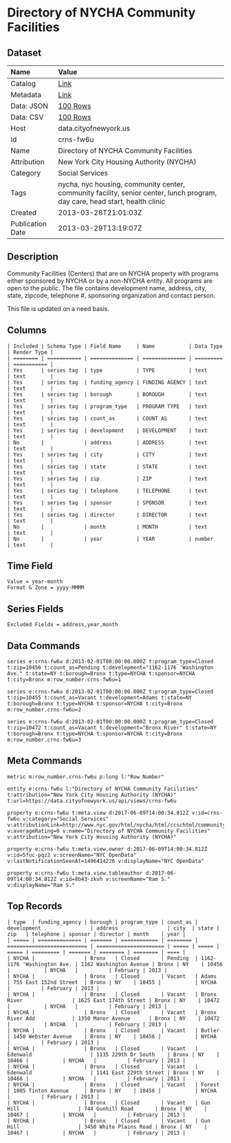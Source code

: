 # Directory of NYCHA Community Facilities

## Dataset

| Name | Value |
| :--- | :---- |
| Catalog | [Link](https://catalog.data.gov/dataset/directory-of-nycha-community-facilities-f87c8) |
| Metadata | [Link](https://data.cityofnewyork.us/api/views/crns-fw6u) |
| Data: JSON | [100 Rows](https://data.cityofnewyork.us/api/views/crns-fw6u/rows.json?max_rows=100) |
| Data: CSV | [100 Rows](https://data.cityofnewyork.us/api/views/crns-fw6u/rows.csv?max_rows=100) |
| Host | data.cityofnewyork.us |
| Id | crns-fw6u |
| Name | Directory of NYCHA Community Facilities |
| Attribution | New York City Housing Authority (NYCHA) |
| Category | Social Services |
| Tags | nycha, nyc housing, community center, community facility, senior center, lunch program, day care, head start, health clinic |
| Created | 2013-03-28T21:01:03Z |
| Publication Date | 2013-03-29T13:19:07Z |

## Description

Community Facilities (Centers) that are on NYCHA property with programs either sponsored by NYCHA or by a non-NYCHA entity. All programs are open to the public. The file contains development name, address, city, state, zipcode, telephone #, sponsoring organization and contact person. 

This file is updated on a need basis.

## Columns

```ls
| Included | Schema Type | Field Name     | Name           | Data Type | Render Type |
| ======== | =========== | ============== | ============== | ========= | =========== |
| Yes      | series tag  | type           | TYPE           | text      | text        |
| Yes      | series tag  | funding_agency | FUNDING AGENCY | text      | text        |
| Yes      | series tag  | borough        | BOROUGH        | text      | text        |
| Yes      | series tag  | program_type   | PROGRAM TYPE   | text      | text        |
| Yes      | series tag  | count_as       | COUNT AS       | text      | text        |
| Yes      | series tag  | development    | DEVELOPMENT    | text      | text        |
| No       |             | address        | ADDRESS        | text      | text        |
| Yes      | series tag  | city           | CITY           | text      | text        |
| Yes      | series tag  | state          | STATE          | text      | text        |
| Yes      | series tag  | zip            | ZIP            | text      | text        |
| Yes      | series tag  | telephone      | TELEPHONE      | text      | text        |
| Yes      | series tag  | sponsor        | SPONSOR        | text      | text        |
| Yes      | series tag  | director       | DIRECTOR       | text      | text        |
| No       |             | month          | MONTH          | text      | text        |
| No       |             | year           | YEAR           | number    | text        |
```

## Time Field

```ls
Value = year-month
Format & Zone = yyyy-MMMM
```

## Series Fields

```ls
Excluded Fields = address,year,month
```

## Data Commands

```ls
series e:crns-fw6u d:2013-02-01T00:00:00.000Z t:program_type=Closed t:zip=10456 t:count_as=Pending t:development="1162-1176 'Washington Ave." t:state=NY t:borough=Bronx t:type=NYCHA t:sponsor=NYCHA t:city=Bronx m:row_number.crns-fw6u=1

series e:crns-fw6u d:2013-02-01T00:00:00.000Z t:program_type=Closed t:zip=10455 t:count_as=Vacant t:development=Adams t:state=NY t:borough=Bronx t:type=NYCHA t:sponsor=NYCHA t:city=Bronx m:row_number.crns-fw6u=2

series e:crns-fw6u d:2013-02-01T00:00:00.000Z t:program_type=Closed t:zip=10472 t:count_as=Vacant t:development="Bronx River" t:state=NY t:borough=Bronx t:type=NYCHA t:sponsor=NYCHA t:city=Bronx m:row_number.crns-fw6u=3
```

## Meta Commands

```ls
metric m:row_number.crns-fw6u p:long l:"Row Number"

entity e:crns-fw6u l:"Directory of NYCHA Community Facilities" t:attribution="New York City Housing Authority (NYCHA)" t:url=https://data.cityofnewyork.us/api/views/crns-fw6u

property e:crns-fw6u t:meta.view d:2017-06-09T14:00:34.812Z v:id=crns-fw6u v:category="Social Services" v:attributionLink=http://www.nyc.gov/html/nycha/html/ccschtml/communitycenters.shtml v:averageRating=0 v:name="Directory of NYCHA Community Facilities" v:attribution="New York City Housing Authority (NYCHA)"

property e:crns-fw6u t:meta.view.owner d:2017-06-09T14:00:34.812Z v:id=5fuc-pqz2 v:screenName="NYC OpenData" v:lastNotificationSeenAt=1496414226 v:displayName="NYC OpenData"

property e:crns-fw6u t:meta.view.tableauthor d:2017-06-09T14:00:34.812Z v:id=8b43-zkvh v:screenName="Ram S." v:displayName="Ram S."
```

## Top Records

```ls
| type  | funding_agency | borough | program_type | count_as | development                | address                | city  | state | zip   | telephone | sponsor | director | month    | year | 
| ===== | ============== | ======= | ============ | ======== | ========================== | ====================== | ===== | ===== | ===== | ========= | ======= | ======== | ======== | ==== | 
| NYCHA |                | Bronx   | Closed       | Pending  | 1162-1176 'Washington Ave. | 1162 Washington Avenue | Bronx | NY    | 10456 |           | NYCHA   |          | February | 2013 | 
| NYCHA |                | Bronx   | Closed       | Vacant   | Adams                      | 755 East 152nd Street  | Bronx | NY    | 10455 |           | NYCHA   |          | February | 2013 | 
| NYCHA |                | Bronx   | Closed       | Vacant   | Bronx River                | 1625 East 174th Street | Bronx | NY    | 10472 |           | NYCHA   |          | February | 2013 | 
| NYCHA |                | Bronx   | Closed       | Vacant   | Bronx River Add            | 1350 Manor Avenue      | Bronx | NY    | 10472 |           | NYCHA   |          | February | 2013 | 
| NYCHA |                | Bronx   | Closed       | Vacant   | Butler                     | 1450 Webster Avenue    | Bronx | NY    | 10456 |           | NYCHA   |          | February | 2013 | 
| NYCHA |                | Bronx   | Closed       | Vacant   | Edenwald                   | 1135 229th Dr South    | Bronx | NY    | 10466 |           | NYCHA   |          | February | 2013 | 
| NYCHA |                | Bronx   | Closed       | Vacant   | Edenwald                   | 1141 East 229th Street | Bronx | NY    | 10466 |           | NYCHA   |          | February | 2013 | 
| NYCHA |                | Bronx   | Closed       | Vacant   | Forest                     | 1005 Tinton Avenue     | Bronx | NY    | 10456 |           | NYCHA   |          | February | 2013 | 
| NYCHA |                | Bronx   | Closed       | Vacant   | Gun Hill                   | 744 Gunhill Road       | Bronx | NY    | 10467 |           | NYCHA   |          | February | 2013 | 
| NYCHA |                | Bronx   | Closed       | Vacant   | Gun Hill                   | 3450 White Plains Road | Bronx | NY    | 10467 |           | NYCHA   |          | February | 2013 | 
```